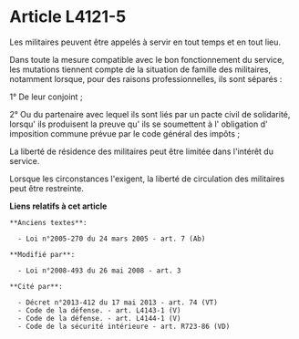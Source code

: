 # Article L4121-5

Les militaires peuvent être appelés à servir en tout temps et en tout lieu.

Dans toute la mesure compatible avec le bon fonctionnement du service, les mutations tiennent compte de la situation de
famille des militaires, notamment lorsque, pour des raisons professionnelles, ils sont séparés : 

1° De leur conjoint ; 

2° Ou du partenaire avec lequel ils sont liés par un pacte civil de solidarité, lorsqu' ils produisent la preuve qu' ils se
soumettent à l' obligation d' imposition commune prévue par le code général des impôts ; 

La liberté de résidence des militaires peut être limitée dans l'intérêt du service.

Lorsque les circonstances l'exigent, la liberté de circulation des militaires peut être restreinte.

**Liens relatifs à cet article**

	**Anciens textes**:

	  - Loi n°2005-270 du 24 mars 2005 - art. 7 (Ab)

	**Modifié par**:

	  - Loi n°2008-493 du 26 mai 2008 - art. 3

	**Cité par**:

	  - Décret n°2013-412 du 17 mai 2013 - art. 74 (VT)
	  - Code de la défense. - art. L4143-1 (V)
	  - Code de la défense. - art. L4144-1 (V)
	  - Code de la sécurité intérieure - art. R723-86 (VD)
